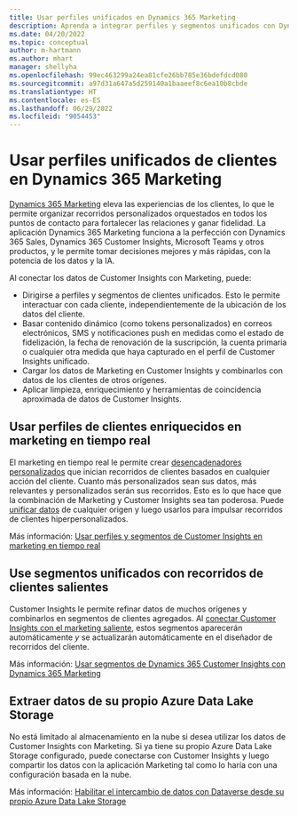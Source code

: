 ```yaml
---
title: Usar perfiles unificados en Dynamics 365 Marketing
description: Aprenda a integrar perfiles y segmentos unificados con Dynamics 365 Marketing.
ms.date: 04/20/2022
ms.topic: conceptual
author: m-hartmann
ms.author: mhart
manager: shellyha
ms.openlocfilehash: 99ec463299a24ea81cfe26bb785e36bdefdcd080
ms.sourcegitcommit: a97d31a647a5d259140a1baaeef8c6ea10b8cbde
ms.translationtype: HT
ms.contentlocale: es-ES
ms.lasthandoff: 06/29/2022
ms.locfileid: "9054453"
---
```

# <a name="use-unified-customer-profiles-in-dynamics-365-marketing"></a>Usar perfiles unificados de clientes en Dynamics 365 Marketing

[Dynamics 365 Marketing](/dynamics365/marketing/overview) eleva las experiencias de los clientes, lo que le permite organizar recorridos personalizados orquestados en todos los puntos de contacto para fortalecer las relaciones y ganar fidelidad. La aplicación Dynamics 365 Marketing funciona a la perfección con Dynamics 365 Sales, Dynamics 365 Customer Insights, Microsoft Teams y otros productos, y le permite tomar decisiones mejores y más rápidas, con la potencia de los datos y la IA.

Al conectar los datos de Customer Insights con Marketing, puede:

- Dirigirse a perfiles y segmentos de clientes unificados. Esto le permite interactuar con cada cliente, independientemente de la ubicación de los datos del cliente.
- Basar contenido dinámico (como tokens personalizados) en correos electrónicos, SMS y notificaciones push en medidas como el estado de fidelización, la fecha de renovación de la suscripción, la cuenta primaria o cualquier otra medida que haya capturado en el perfil de Customer Insights unificado.
- Cargar los datos de Marketing en Customer Insights y combinarlos con datos de los clientes de otros orígenes.
- Aplicar limpieza, enriquecimiento y herramientas de coincidencia aproximada de datos de Customer Insights.

## <a name="use-rich-customer-profiles-in-real-time-marketing"></a>Usar perfiles de clientes enriquecidos en marketing en tiempo real

El marketing en tiempo real le permite crear [desencadenadores personalizados](/dynamics365/marketing/real-time-marketing-custom-triggers) que inician recorridos de clientes basados en cualquier acción del cliente. Cuanto más personalizados sean sus datos, más relevantes y personalizados serán sus recorridos. Esto es lo que hace que la combinación de Marketing y Customer Insights sea tan poderosa. Puede [unificar datos](data-unification.md) de cualquier origen y luego usarlos para impulsar recorridos de clientes hiperpersonalizados.

Más información: [Usar perfiles y segmentos de Customer Insights en marketing en tiempo real](/dynamics365/marketing/real-time-marketing-ci-profile)

## <a name="use-unified-segments-with-outbound-customer-journeys"></a>Use segmentos unificados con recorridos de clientes salientes

Customer Insights le permite refinar datos de muchos orígenes y combinarlos en segmentos de clientes agregados. Al [conectar Customer Insights con el marketing saliente](export-dynamics365-marketing.md), estos segmentos aparecerán automáticamente *y* se actualizarán automáticamente en el diseñador de recorridos del cliente.

Más información: [Usar segmentos de Dynamics 365 Customer Insights con Dynamics 365 Marketing](/dynamics365/marketing/customer-insights-segments)

## <a name="pull-data-from-your-own-azure-data-lake-storage"></a>Extraer datos de su propio Azure Data Lake Storage

No está limitado al almacenamiento en la nube si desea utilizar los datos de Customer Insights con Marketing. Si ya tiene su propio Azure Data Lake Storage configurado, puede conectarse con Customer Insights y luego compartir los datos con la aplicación Marketing tal como lo haría con una configuración basada en la nube.

Más información: [Habilitar el intercambio de datos con Dataverse desde su propio Azure Data Lake Storage](customer-insights-dataverse.md#enable-data-sharing-with-dataverse-from-your-own-azure-data-lake-storage-preview)

